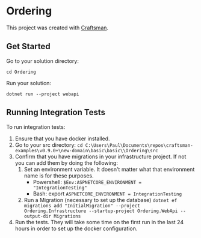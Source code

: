 # Ordering

This project was created with [Craftsman](https://github.com/pdevito3/craftsman).

## Get Started

Go to your solution directory:

```shell
cd Ordering
```

Run your solution:

```shell
dotnet run --project webapi
```

## Running Integration Tests
To run integration tests:

1. Ensure that you have docker installed.
2. Go to your src directory: `cd C:\Users\Paul\Documents\repos\craftsman-examples\v0.9.0+\new-domain\basic\basic\\Ordering\src`
3. Confirm that you have migrations in your infrastructure project. If not you can add them by doing the following:
    1. Set an environment variable. It doesn't matter what that environment name is for these purposes.
        - Powershell: `$Env:ASPNETCORE_ENVIRONMENT = "IntegrationTesting"`
        - Bash: export `ASPNETCORE_ENVIRONMENT = IntegrationTesting`
    2. Run a Migration (necessary to set up the database) `dotnet ef migrations add "InitialMigration" --project Ordering.Infrastructure --startup-project Ordering.WebApi --output-dir Migrations`
4. Run the tests. They will take some time on the first run in the last 24 hours in order to set up the docker configuration.
